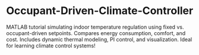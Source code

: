 # Occupant-Driven-Climate-Controller
MATLAB tutorial simulating indoor temperature regulation using fixed vs. occupant-driven setpoints. Compares energy consumption, comfort, and cost. Includes dynamic thermal modeling, PI control, and visualization. Ideal for learning climate control systems!
